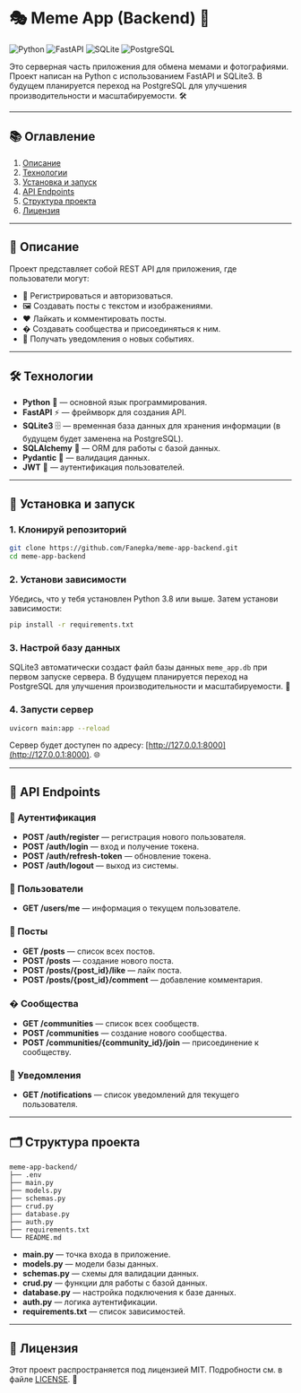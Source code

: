 
# 🎭 Meme App (Backend) 🚀

![Python](https://img.shields.io/badge/Python-3776AB?style=for-the-badge&logo=python&logoColor=white)
![FastAPI](https://img.shields.io/badge/FastAPI-009688?style=for-the-badge&logo=fastapi&logoColor=white)
![SQLite](https://img.shields.io/badge/SQLite-07405E?style=for-the-badge&logo=sqlite&logoColor=white)
![PostgreSQL](https://img.shields.io/badge/PostgreSQL-316192?style=for-the-badge&logo=postgresql&logoColor=white)

Это серверная часть приложения для обмена мемами и фотографиями. Проект написан на Python с использованием FastAPI и SQLite3. В будущем планируется переход на PostgreSQL для улучшения производительности и масштабируемости. 🛠️

---

## 📚 Оглавление

1. [Описание](#-описание)
2. [Технологии](#-технологии)
3. [Установка и запуск](#-установка-и-запуск)
4. [API Endpoints](#-api-endpoints)
5. [Структура проекта](#-структура-проекта)
6. [Лицензия](#-лицензия)

---

## 📝 Описание

Проект представляет собой REST API для приложения, где пользователи могут:
- 📝 Регистрироваться и авторизоваться.
- 🖼️ Создавать посты с текстом и изображениями.
- ❤️ Лайкать и комментировать посты.
- � Создавать сообщества и присоединяться к ним.
- 🔔 Получать уведомления о новых событиях.

---

## 🛠️ Технологии

- **Python** 🐍 — основной язык программирования.
- **FastAPI** ⚡ — фреймворк для создания API.
- **SQLite3** 🗄️ — временная база данных для хранения информации (в будущем будет заменена на PostgreSQL).
- **SQLAlchemy** 🔧 — ORM для работы с базой данных.
- **Pydantic** 📄 — валидация данных.
- **JWT** 🔐 — аутентификация пользователей.

---

## 🚀 Установка и запуск

### 1. Клонируй репозиторий

```bash
git clone https://github.com/Fanepka/meme-app-backend.git
cd meme-app-backend
```

### 2. Установи зависимости

Убедись, что у тебя установлен Python 3.8 или выше. Затем установи зависимости:

```bash
pip install -r requirements.txt
```

### 3. Настрой базу данных

SQLite3 автоматически создаст файл базы данных `meme_app.db` при первом запуске сервера. В будущем планируется переход на PostgreSQL для улучшения производительности и масштабируемости. 🚀

### 4. Запусти сервер

```bash
uvicorn main:app --reload
```

Сервер будет доступен по адресу: [http://127.0.0.1:8000](http://127.0.0.1:8000). 🌐

---

## 📡 API Endpoints

### 🔐 Аутентификация

- **POST /auth/register** — регистрация нового пользователя.
- **POST /auth/login** — вход и получение токена.
- **POST /auth/refresh-token** — обновление токена.
- **POST /auth/logout** — выход из системы.

### 👤 Пользователи

- **GET /users/me** — информация о текущем пользователе.

### 📄 Посты

- **GET /posts** — список всех постов.
- **POST /posts** — создание нового поста.
- **POST /posts/{post_id}/like** — лайк поста.
- **POST /posts/{post_id}/comment** — добавление комментария.

### � Сообщества

- **GET /communities** — список всех сообществ.
- **POST /communities** — создание нового сообщества.
- **POST /communities/{community_id}/join** — присоединение к сообществу.

### 🔔 Уведомления

- **GET /notifications** — список уведомлений для текущего пользователя.

---

## 🗂️ Структура проекта

```
meme-app-backend/
├── .env
├── main.py
├── models.py
├── schemas.py
├── crud.py
├── database.py
├── auth.py
├── requirements.txt
└── README.md
```

- **main.py** — точка входа в приложение.
- **models.py** — модели базы данных.
- **schemas.py** — схемы для валидации данных.
- **crud.py** — функции для работы с базой данных.
- **database.py** — настройка подключения к базе данных.
- **auth.py** — логика аутентификации.
- **requirements.txt** — список зависимостей.

---

## 📜 Лицензия

Этот проект распространяется под лицензией MIT. Подробности см. в файле [LICENSE](LICENSE). 📄
